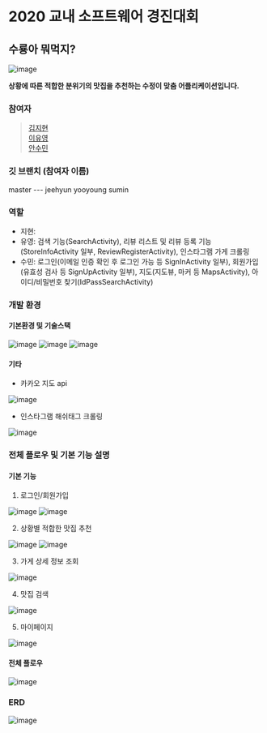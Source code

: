 # 2020 교내 소프트웨어 경진대회

## 수룡아 뭐먹지?

![image](https://user-images.githubusercontent.com/57944099/90314670-55ea0800-df50-11ea-804c-3f27247e4e1a.png)

**상황에 따른 적합한 분위기의 맛집을 추천하는 수정이 맞춤 어플리케이션입니다.**

### 참여자
> [김지현](https://github.com/JEEHYUNEE) <br>
> [이유영](https://github.com/dldbdud314) <br>
> [안수민](https://github.com/ahnsumin)

### 깃 브랜치 (참여자 이름)
master --- jeehyun yooyoung sumin

### 역할
- 지현: 
- 유영: 검색 기능(SearchActivity), 리뷰 리스트 및 리뷰 등록 기능(StoreInfoActivity 일부, ReviewRegisterActivity), 인스타그램 가게 크롤링
- 수민: 로그인(이메일 인증 확인 후 로그인 가능 등 SignInActivity 일부), 회원가입(유효성 검사 등 SignUpActivity 일부), 지도(지도뷰, 마커 등 MapsActivity), 아이디/비밀번호 찾기(IdPassSearchActivity)

### 개발 환경
#### 기본환경 및 기술스택

![image](https://user-images.githubusercontent.com/57944099/90315048-2ee10580-df53-11ea-967f-414e436179d2.png)
![image](https://user-images.githubusercontent.com/57944099/90315057-402a1200-df53-11ea-839e-004c886b46f7.png)
![image](https://user-images.githubusercontent.com/57944099/90315065-50da8800-df53-11ea-959b-e7550fec40ef.png)

#### 기타
- 카카오 지도 api

![image](https://user-images.githubusercontent.com/57944099/90315192-6b613100-df54-11ea-801e-e9b81326eb90.png)

- 인스타그램 해쉬태그 크롤링

![image](https://user-images.githubusercontent.com/57944099/90315247-db6fb700-df54-11ea-9e40-2bf8a38e2b62.png)

### 전체 플로우 및 기본 기능 설명

#### 기본 기능
1. 로그인/회원가입

![image](https://user-images.githubusercontent.com/57944099/91684522-c5880600-eb92-11ea-8617-362c431a2bcd.png)
![image](https://user-images.githubusercontent.com/57944099/91684538-ca4cba00-eb92-11ea-9bd7-09da041b427e.png)

2. 상황별 적합한 맛집 추천

![image](https://user-images.githubusercontent.com/57944099/91684556-d89ad600-eb92-11ea-853a-ce76a13971ce.png)
![image](https://user-images.githubusercontent.com/57944099/91684567-dd5f8a00-eb92-11ea-8269-46f67dbcd896.png)

3. 가게 상세 정보 조회

![image](https://user-images.githubusercontent.com/57944099/91684600-ecded300-eb92-11ea-86e0-2c74a0375609.png)

4. 맛집 검색

![image](https://user-images.githubusercontent.com/57944099/91684633-fe27df80-eb92-11ea-9577-c2d108f27246.png)

5. 마이페이지

![image](https://user-images.githubusercontent.com/57944099/91684657-0aac3800-eb93-11ea-923d-51dd53e0f421.png)

#### 전체 플로우
![image](https://user-images.githubusercontent.com/57944099/91018482-9d485680-e62a-11ea-90fa-e4941cac981e.png)

### ERD
![image](https://user-images.githubusercontent.com/57944099/91018011-f663ba80-e629-11ea-9c87-509427ace96f.png)
